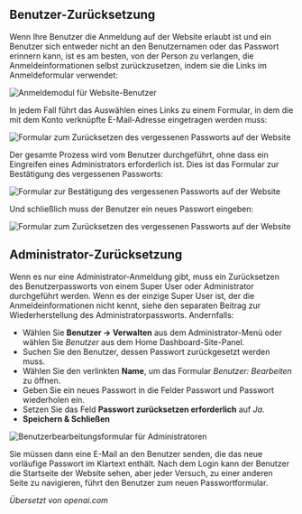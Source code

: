 <!-- Filename: J4.x:User_Password_Reset / Display title: Benutzer-Passwort zurücksetzen  -->

## Benutzer-Zurücksetzung

Wenn Ihre Benutzer die Anmeldung auf der Website erlaubt ist und ein Benutzer sich entweder nicht an den Benutzernamen oder das Passwort erinnern kann, ist es am besten, von der Person zu verlangen, die Anmeldeinformationen selbst zurückzusetzen, indem sie die Links im Anmeldeformular verwendet:

![Anmeldemodul für Website-Benutzer](../../../en/images/users/user-site-login-module.png)

In jedem Fall führt das Auswählen eines Links zu einem Formular, in dem die mit dem Konto verknüpfte E-Mail-Adresse eingetragen werden muss:

![Formular zum Zurücksetzen des vergessenen Passworts auf der Website](../../../en/images/users/user-forgot-password-reset.png)

Der gesamte Prozess wird vom Benutzer durchgeführt, ohne dass ein Eingreifen eines Administrators erforderlich ist. Dies ist das Formular zur Bestätigung des vergessenen Passworts:

![Formular zur Bestätigung des vergessenen Passworts auf der Website](../../../en/images/users/user-forgot-password-confirm.png)

Und schließlich muss der Benutzer ein neues Passwort eingeben:

![Formular zum Zurücksetzen des vergessenen Passworts auf der Website](../../../en/images/users/user-forgot-password-complete.png)

## Administrator-Zurücksetzung

Wenn es nur eine Administrator-Anmeldung gibt, muss ein Zurücksetzen des Benutzerpassworts von einem Super User oder Administrator durchgeführt werden. Wenn es der einzige Super User ist, der die Anmeldeinformationen nicht kennt, siehe den separaten Beitrag zur Wiederherstellung des Administratorpassworts. Andernfalls:

- Wählen Sie **Benutzer → Verwalten** aus dem Administrator-Menü oder wählen Sie
  *Benutzer* aus dem Home Dashboard-Site-Panel.
- Suchen Sie den Benutzer, dessen Passwort zurückgesetzt werden muss.
- Wählen Sie den verlinkten **Name**, um das Formular *Benutzer: Bearbeiten* zu öffnen.
- Geben Sie ein neues Passwort in die Felder Passwort und Passwort wiederholen ein.
- Setzen Sie das Feld **Passwort zurücksetzen erforderlich** auf *Ja*.
- **Speichern & Schließen**

![Benutzerbearbeitungsformular für Administratoren](../../../en/images/users/users-edit-user-john-doe.png)

Sie müssen dann eine E-Mail an den Benutzer senden, die das neue vorläufige Passwort im Klartext enthält. Nach dem Login kann der Benutzer die Startseite der Website sehen, aber jeder Versuch, zu einer anderen Seite zu navigieren, führt den Benutzer zum neuen Passwortformular.

*Übersetzt von openai.com*

